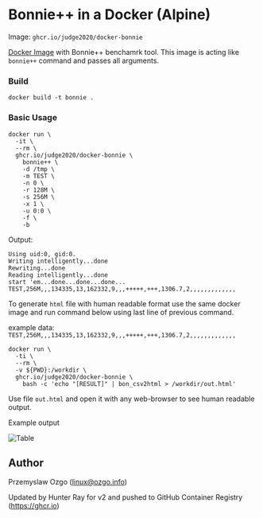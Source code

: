 # Bonnie++ in a Docker (Alpine)

Image: `ghcr.io/judge2020/docker-bonnie`


[Docker Image](https://ghcr.io/judge2020/docker-bonnie) with Bonnie++ benchamrk tool. This image is acting like `bonnie++` command and passes all arguments.

### Build

    docker build -t bonnie .

### Basic Usage

    docker run \
      -it \
      --rm \
      ghcr.io/judge2020/docker-bonnie \
        bonnie++ \
        -d /tmp \
        -m TEST \
        -n 0 \
        -r 128M \
        -s 256M \
        -x 1 \
        -u 0:0 \
        -f \
        -b

Output:

    Using uid:0, gid:0.
    Writing intelligently...done
    Rewriting...done
    Reading intelligently...done
    start 'em...done...done...done...
    TEST,256M,,,134335,13,162332,9,,,+++++,+++,1306.7,2,,,,,,,,,,,,,

To generate `html` file with human readable format use the same docker image and run command below using last line of previous command.

example data: `TEST,256M,,,134335,13,162332,9,,,+++++,+++,1306.7,2,,,,,,,,,,,,,`

    docker run \
      -ti \
      --rm \
      -v ${PWD}:/workdir \
      ghcr.io/judge2020/docker-bonnie \
        bash -c 'echo "[RESULT]" | bon_csv2html > /workdir/out.html'

Use file `out.html` and open it with any web-browser to see human readable output.

Example output

![Table](https://raw.githubusercontent.com/pozgo/docker-bonnie/master/images/table.jpg)

## Author

Przemyslaw Ozgo (<linux@ozgo.info>)

Updated by Hunter Ray for v2 and pushed to GitHub Container Registry (https://ghcr.io)
